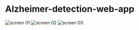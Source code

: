 # Alzheimer-detection-web-app

![screen 01](https://user-images.githubusercontent.com/17656625/125166179-53108b00-e192-11eb-892a-c4f86d64219c.png)
![screen 02](https://user-images.githubusercontent.com/17656625/125166180-5572e500-e192-11eb-8d19-ec646122005e.png)
![screen 03](https://user-images.githubusercontent.com/17656625/125166181-573ca880-e192-11eb-8a2e-d1ae5f2251c7.png)
